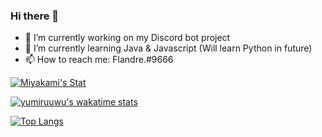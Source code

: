 ### Hi there 👋 

- 🔭 I’m currently working on my Discord bot project
- 🌱 I’m currently learning Java & Javascript (Will learn Python in future)
- 📫 How to reach me: Flandre.#9666


[![Miyakami's Stat](https://github-readme-stats.vercel.app/api?username=yumiruuwu&count_private=true&theme=dark&show_icons=true&hide_border=true)](https://profile-summary-for-github.com/user/yumiruuwu)

[![yumiruuwu's wakatime stats](https://github-readme-stats.vercel.app/api/wakatime?username=@yumiruuwu&theme=dark&hide_border=true&custom_title=Mykm's&nbsp;Coding&nbsp;Activity)](https://github.com/yumiruuwu)

[![Top Langs](https://github-readme-stats.vercel.app/api/top-langs/?username=yumiruuwu&layout=compact&theme=dark&hide_border=true)](https://github.com/yumiruuwu)
